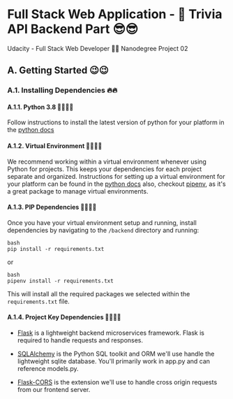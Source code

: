 # Full Stack Web Application - 🤩 Trivia API Backend Part 😎😎
Udacity - Full Stack Web Developer 👨‍💻 Nanodegree Project 02

## A. Getting Started 😉😉

### A.1. Installing Dependencies 🔥🔥

#### A.1.1. Python 3.8 👨‍💻👨‍💻

Follow instructions to install the latest version of python for your platform in the [python docs](https://docs.python.org/3/using/unix.html#getting-and-installing-the-latest-version-of-python)

#### A.1.2. Virtual Environment 👨‍💻👨‍💻

We recommend working within a virtual environment whenever using Python for projects. This keeps your dependencies for each project separate and organized. Instructions for setting up a virtual environment for your platform can be found in the [python docs](https://packaging.python.org/guides/installing-using-pip-and-virtual-environments/)
also, checkout [pipenv](https://pypi.org/project/pipenv/), as it's a great package to manage virtual environments.

#### A.1.3. PIP Dependencies 👨‍💻👨‍💻

Once you have your virtual environment setup and running, install dependencies by navigating to the `/backend` directory and running:

```
bash
pip install -r requirements.txt
```
or
```
bash
pipenv install -r requirements.txt
```

This will install all the required packages we selected within the `requirements.txt` file.

#### A.1.4. Project Key Dependencies 👨‍💻👨‍💻

- [Flask](http://flask.pocoo.org/)  is a lightweight backend microservices framework. Flask is required to handle requests and responses.

- [SQLAlchemy](https://www.sqlalchemy.org/) is the Python SQL toolkit and ORM we'll use handle the lightweight sqlite database. You'll primarily work in app.py and can reference models.py. 

- [Flask-CORS](https://flask-cors.readthedocs.io/en/latest/#) is the extension we'll use to handle cross origin requests from our frontend server. 








